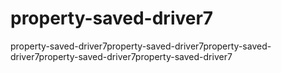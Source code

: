 # property-saved-driver7
property-saved-driver7property-saved-driver7property-saved-driver7property-saved-driver7property-saved-driver7
